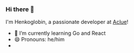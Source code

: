 ### Hi there 👋

I'm Henkoglobin, a passionate developer at [Aclue](www.aclue.de)!

- 🌱 I’m currently learning Go and React
- 😄 Pronouns: he/him
- 
<!--
**Henkoglobin/Henkoglobin** is a ✨ _special_ ✨ repository because its `README.md` (this file) appears on your GitHub profile.

Here are some ideas to get you started:

- 🔭 I’m currently working on ...
- 🌱 I’m currently learning ...
- 👯 I’m looking to collaborate on ...
- 🤔 I’m looking for help with ...
- 💬 Ask me about ...
- 📫 How to reach me: ...
- 😄 Pronouns: ...
- ⚡ Fun fact: ...
-->
